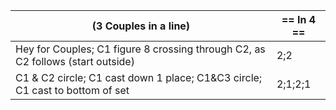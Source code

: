 |(3 Couples in a line) | == In 4 == |
|----|-----|
|Hey for Couples; C1 figure 8 crossing through C2, as C2 follows (start outside)|2;2|
|C1 & C2 circle; C1 cast down 1 place; C1&C3 circle; C1 cast to bottom of set |2;1;2;1|
